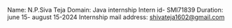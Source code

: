 Name: N.P.Siva Teja
Domain: Java internship
Intern id-  SMI71839
Duration: june 15- august 15-2024
Internship mail address: shivateja1602@gmail.com
